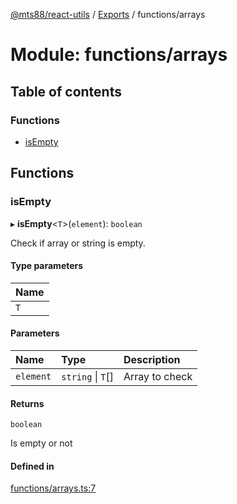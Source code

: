[@mts88/react-utils](../README.md) / [Exports](../modules.md) / functions/arrays

# Module: functions/arrays

## Table of contents

### Functions

- [isEmpty](functions_arrays.md#isempty)

## Functions

### isEmpty

▸ **isEmpty**<`T`\>(`element`): `boolean`

Check if array or string is empty.

#### Type parameters

| Name |
| :------ |
| `T` |

#### Parameters

| Name | Type | Description |
| :------ | :------ | :------ |
| `element` | `string` \| `T`[] | Array to check |

#### Returns

`boolean`

Is empty or not

#### Defined in

[functions/arrays.ts:7](https://github.com/mts88/react-utils/blob/efeb83f/lib/functions/arrays.ts#L7)
